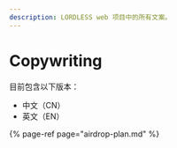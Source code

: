 ```yaml
---
description: LORDLESS web 项目中的所有文案。
---
```


# Copywriting

目前包含以下版本：

* 中文（CN）
* 英文（EN）

{% page-ref page="airdrop-plan.md" %}



